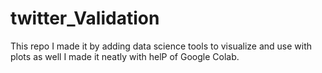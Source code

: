 # twitter_Validation
This repo I made it by adding data science tools to visualize and use with plots as well I made it neatly with helP of Google Colab.
